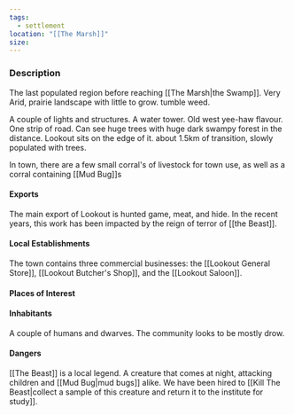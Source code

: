 ```yaml
---
tags:
  - settlement
location: "[[The Marsh]]"
size:
---
```


### Description

The last populated region before reaching [[The Marsh|the Swamp]].
Very Arid, prairie landscape with little to grow. tumble weed.

A couple of lights and structures. A water tower. Old west yee-haw flavour. One strip of road. Can see huge trees with huge dark swampy forest in the distance. Lookout sits on the edge of it. about 1.5km of transition, slowly populated with trees.

In town, there are a few small corral's of livestock for town use, as well as a corral containing [[Mud Bug]]s

#### Exports

The main export of Lookout is hunted game, meat, and hide. In the recent years, this work has been impacted by the reign of terror of [[the Beast]].

#### Local Establishments

The town contains three commercial businesses: the [[Lookout General Store]], [[Lookout Butcher's Shop]], and the [[Lookout Saloon]].

#### Places of Interest

#### Inhabitants
A couple of humans and dwarves. The community looks to be mostly drow. 

#### Dangers
[[The Beast]] is a local legend. A creature that comes at night, attacking children and [[Mud Bug|mud bugs]] alike.
We have been hired to [[Kill The Beast|collect a sample of this creature and return it to the institute for study]].
